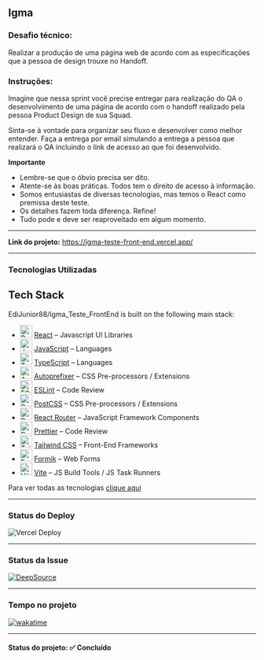 <h2>Igma</h2>

<h3>Desafio técnico:</h3>

<p>Realizar a produção de uma página web de acordo com as especificações que a pessoa de design trouxe no Handoff.</p>

<h3>Instruções:</h3>

<p>Imagine que nessa sprint você precise entregar para realização do QA o desenvolvimento de uma página de acordo com o handoff realizado pela pessoa Product Design de sua Squad.</p>

<p>Sinta-se à vontade para organizar seu fluxo e desenvolver como melhor entender. Faça a entrega por email simulando a entrega a pessoa que realizará o QA incluindo o link de acesso ao que foi desenvolvido.</p>

<strong>Importante</strong>

<ul>
  <li>Lembre-se que o óbvio precisa ser dito.</li>
  <li>Atente-se às boas práticas. Todos tem o direito de acesso à informação.</li>
  <li>Somos entusiastas de diversas tecnologias, mas temos o React como premissa deste teste.</li>
  <li>Os detalhes fazem toda diferença. Refine!</li>
  <li>Tudo pode e deve ser reaproveitado em algum momento.</li>
</ul>

<hr>

<strong>Link do projeto:</strong> <a href="https://igma-teste-front-end.vercel.app/" target="_blank" >https://igma-teste-front-end.vercel.app/</a>

<hr>

<h3>Tecnologias Utilizadas</h3>

## Tech Stack

EdiJunior88/Igma_Teste_FrontEnd is built on the following main stack:

- <img width='25' height='25' src='https://img.stackshare.io/service/1020/OYIaJ1KK.png' alt='React'/> [React](https://reactjs.org/) – Javascript UI Libraries
- <img width='25' height='25' src='https://img.stackshare.io/service/1209/javascript.jpeg' alt='JavaScript'/> [JavaScript](https://developer.mozilla.org/en-US/docs/Web/JavaScript) – Languages
- <img width='25' height='25' src='https://img.stackshare.io/service/1612/bynNY5dJ.jpg' alt='TypeScript'/> [TypeScript](http://www.typescriptlang.org) – Languages
- <img width='25' height='25' src='https://img.stackshare.io/service/2202/72d087642cfce6fef6f2dabec5bf49e8_400x400.png' alt='Autoprefixer'/> [Autoprefixer](https://github.com/postcss/autoprefixer) – CSS Pre-processors / Extensions
- <img width='25' height='25' src='https://img.stackshare.io/service/3337/Q4L7Jncy.jpg' alt='ESLint'/> [ESLint](http://eslint.org/) – Code Review
- <img width='25' height='25' src='https://img.stackshare.io/service/3339/rlFcjEdI.png' alt='PostCSS'/> [PostCSS](https://github.com/postcss/postcss) – CSS Pre-processors / Extensions
- <img width='25' height='25' src='https://img.stackshare.io/service/3350/8261421.png' alt='React Router'/> [React Router](https://github.com/rackt/react-router) – JavaScript Framework Components
- <img width='25' height='25' src='https://img.stackshare.io/service/7035/default_66f265943abed56bcdbfca1c866a4261b1fbb063.jpg' alt='Prettier'/> [Prettier](https://prettier.io/) – Code Review
- <img width='25' height='25' src='https://img.stackshare.io/service/8158/default_660b7c41c3ba489cb581eec89c04655404258c19.png' alt='Tailwind CSS'/> [Tailwind CSS](https://tailwindcss.com) – Front-End Frameworks
- <img width='25' height='25' src='https://img.stackshare.io/service/8846/preview.png' alt='Formik'/> [Formik](https://jaredpalmer.com/formik/) – Web Forms
- <img width='25' height='25' src='https://img.stackshare.io/service/21547/default_1aeac791cde11ff66cc0b20dcc6144eeb185c905.png' alt='Vite'/> [Vite](https://vitejs.dev/) – JS Build Tools / JS Task Runners

Para ver todas as tecnologias [clique aqui](/techstack.md)

<hr>

<h3>Status do Deploy</h3>

<img src="https://therealsujitk-vercel-badge.vercel.app/?app=igma-teste-front-end&style=for-the-badge" alt="Vercel Deploy">

<hr>

<h3>Status da Issue</h3>

<a href="https://app.deepsource.com/gh/EdiJunior88/Igma_Teste_FrontEnd/" target="_blank"><img alt="DeepSource" title="DeepSource" src="https://app.deepsource.com/gh/EdiJunior88/Igma_Teste_FrontEnd.svg/?label=resolved+issues&show_trend=true&token=KDCyEgm3YBBI3dWrPCQp5b6n"/></a>

<hr>

<h3>Tempo no projeto</h3>

<p>
 <a href="https://wakatime.com/badge/user/e7b8ca2e-291c-4eca-846b-95eced7beff1/project/018d6059-5389-4d99-bd79-89a6db5a03d0">
  <img src="https://wakatime.com/badge/user/e7b8ca2e-291c-4eca-846b-95eced7beff1/project/018d6059-5389-4d99-bd79-89a6db5a03d0.svg" alt="wakatime">
 </a>
</p>

<hr>

<h4><b>Status do projeto:</b> ✅ Concluído</h4>
